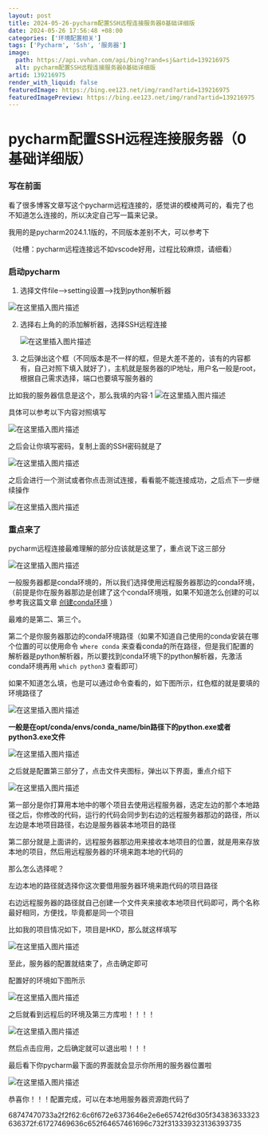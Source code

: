 ```yaml
---
layout: post
title: 2024-05-26-pycharm配置SSH远程连接服务器0基础详细版
date: 2024-05-26 17:56:48 +08:00
categories: ['环境配置相关']
tags: ['Pycharm', 'Ssh', '服务器']
image:
  path: https://api.vvhan.com/api/bing?rand=sj&artid=139216975
  alt: pycharm配置SSH远程连接服务器0基础详细版
artid: 139216975
render_with_liquid: false
featuredImage: https://bing.ee123.net/img/rand?artid=139216975
featuredImagePreview: https://bing.ee123.net/img/rand?artid=139216975
---
```


# pycharm配置SSH远程连接服务器（0基础详细版）

### 写在前面

看了很多博客文章写这个pycharm远程连接的，感觉讲的模棱两可的，看完了也不知道怎么连接的，所以决定自己写一篇来记录。
  
我用的是pycharm2024.1.1版的，不同版本差别不大，可以参考下
  
（吐槽：pycharm远程连接远不如vscode好用，过程比较麻烦，请细看）

### 启动pycharm

1. 选择文件file–>setting设置—>找到python解析器

![在这里插入图片描述](https://i-blog.csdnimg.cn/blog_migrate/ac54c6e085b4725960ad98fdfb7a5d2c.png)

2. 选择右上角的的添加解析器，选择SSH远程连接
     
   ![在这里插入图片描述](https://i-blog.csdnimg.cn/blog_migrate/92c00d10ed00b2371a4211a4c9a22070.png)
3. 之后弹出这个框（不同版本是不一样的框，但是大差不差的，该有的内容都有，自己对照下填入就好了），主机就是服务器的IP地址，用户名一般是root，根据自己需求选择，端口也要填写服务器的

比如我的服务器信息是这个，那么我填的内容·1
![在这里插入图片描述](https://i-blog.csdnimg.cn/blog_migrate/06a5b1c555b1837d295cfd94b319b613.png)
  
具体可以参考以下内容对照填写

![在这里插入图片描述](https://i-blog.csdnimg.cn/blog_migrate/1e30fa54faea497f4958b9b2790f591e.png)

之后会让你填写密码，复制上面的SSH密码就是了
  
![在这里插入图片描述](https://i-blog.csdnimg.cn/blog_migrate/964b0027a4fd4c9a25c5221f2b4c2eab.png)

之后会进行一个测试或者你点击测试连接，看看能不能连接成功，之后点下一步继续操作

![在这里插入图片描述](https://i-blog.csdnimg.cn/blog_migrate/294eae9c70050dac07f2172ee30faa36.png)

### 重点来了

pycharm远程连接最难理解的部分应该就是这里了，重点说下这三部分
  
![在这里插入图片描述](https://i-blog.csdnimg.cn/blog_migrate/1cf844c41230ae35d3f0e96caad2eb95.png)

一般服务器都是conda环境的，所以我们选择使用远程服务器那边的conda环境，（前提是你在服务器那边是创建了这个conda环境哦，如果不知道怎么创建的可以参考我这篇文章
[创建conda环境](https://blog.csdn.net/m0_48632667/article/details/139199074?spm=1001.2014.3001.5502)
）
  
最难的是第二、第三个。
  
第二个是你服务器那边的conda环境路径（如果不知道自己使用的conda安装在哪个位置的可以使用命令
`where conda`
来查看conda的所在路径，但是我们配置的解析器是python解析器，所以要找到conda环境下的python解析器，先激活conda环境再用
`which python3`
查看即可）
  
如果不知道怎么填，也是可以通过命令查看的，如下图所示，红色框的就是要填的环境路径了
  
![在这里插入图片描述](https://i-blog.csdnimg.cn/blog_migrate/4bea28eb460e35cbf734e5a8670ad352.png)

**一般是在opt/conda/envs/conda_name/bin路径下的python.exe或者python3.exe文件**
  
![在这里插入图片描述](https://i-blog.csdnimg.cn/blog_migrate/6876fa89da2a2107b4f761ace1bb7054.png)
  
之后就是配置第三部分了，点击文件夹图标，弹出以下界面，重点介绍下

![在这里插入图片描述](https://i-blog.csdnimg.cn/blog_migrate/ccb69801811d06210b8e36f35954d10f.png)
  
第一部分是你打算用本地中的哪个项目去使用远程服务器，选定左边的那个本地路径之后，你修改的代码，运行的代码会同步到右边的远程服务器那边的路径，所以左边是本地项目路径，右边是服务器装本地项目的路径

第二部分就是上面讲的，远程服务器那边用来接收本地项目的位置，就是用来存放本地的项目，然后用远程服务器的环境来跑本地的代码的

那么怎么选择呢？

左边本地的路径就选择你这次要借用服务器环境来跑代码的项目路径
  
右边远程服务器的路径就自己创建一个文件夹来接收本地项目代码即可，两个名称最好相同，方便找，毕竟都是同一个项目
  
比如我的项目情况如下，项目是HKD，那么就这样填写
  
![在这里插入图片描述](https://i-blog.csdnimg.cn/blog_migrate/4b25a717bf92ece3a8528d5ae2309668.png)
  
至此，服务器的配置就结束了，点击确定即可

配置好的环境如下图所示
  
![在这里插入图片描述](https://i-blog.csdnimg.cn/blog_migrate/fd8d56031459487f2f2c8e166c8a1910.png)

之后就看到远程后的环境及第三方库啦！！！！

![在这里插入图片描述](https://i-blog.csdnimg.cn/blog_migrate/8abe4970f699a8ac4632fc0b3029602e.png)
  
然后点击应用，之后确定就可以退出啦！！！

最后看下你pycharm最下面的界面就会显示你所用的服务器位置啦

![在这里插入图片描述](https://i-blog.csdnimg.cn/blog_migrate/3f8d54fbf212691c2c31b40561cb35fd.png)

恭喜你！！！配置完成，可以在本地用服务器资源跑代码了

68747470733a2f2f62:6c6f672e6373646e2e6e65742f6d305f34383633323636372f:61727469636c652f64657461696c732f313339323136393735